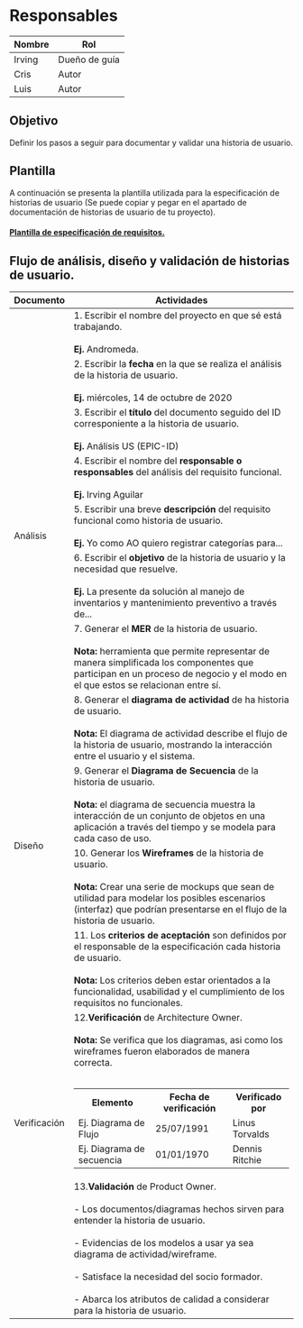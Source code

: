 # Responsables

| Nombre | Rol           |
| ------ | ------------- |
| Irving | Dueño de guía |
| Cris   | Autor         |
| Luis   | Autor         |

## Objetivo

Definir los pasos a seguir para documentar y validar una historia de usuario.

## Plantilla

A continuación se presenta la plantilla utilizada para la especificación de historias de usuario (Se puede copiar y pegar en el apartado de documentación de historias de usuario de tu proyecto).

#### [Plantilla de especificación de requisitos.](https://docs.google.com/document/d/1kWa49M5i2LyEFAsawZfrYRFMQnMOAeqNbDrwHtjj7tE/edit?usp=sharing)



## Flujo de análisis, diseño y validación de historias de usuario.

<table>
    <thead>
        <tr>
            <th>
                Documento
            </th>
            <th>
                Actividades
            </th>
        </tr>
    </thead>
    <tbody>
        <tr>
            <td rowspan="8">
                Análisis
            </td>
            <td>
                1. Escribir el nombre del proyecto en que sé está trabajando.</br></br><strong>Ej. </strong>Andromeda.
            </td>
        </tr>
        <tr>
            <td>
                2. Escribir la <strong>fecha</strong> en la que se realiza el análisis de la historia de usuario.</br></br><strong>Ej. </strong>miércoles, 14 de octubre de 2020
            </td>
        </tr>
        <tr>
            <td>
                3. Escribir el <strong>título</strong> del documento seguido del ID corresponiente a la historia de usuario.</br></br><strong>Ej. </strong>Análisis US (EPIC-ID)
            </td>
        </tr>
        <tr>
            <td>
           4. Escribir el nombre del <strong>responsable o responsables</strong> del análisis del requisito funcional.</br></br><strong>Ej. </strong>Irving Aguilar
            </td>
        </tr>
        <tr>
            <td>
              5. Escribir una breve <strong>descripción</strong> del requisito funcional como historia de usuario.</br></br><strong>Ej. </strong>Yo como AO quiero registrar categorías para...
            </td>
        </tr>
        <tr>
            <td>
            6. Escribir el <strong>objetivo</strong> de la historia de usuario y la necesidad que resuelve.</br></br><strong>Ej. </strong>La presente da solución al manejo de inventarios y mantenimiento preventivo a través de...
            </td>
        </tr>
        <tr>
            <td>
               7. Generar el <strong>MER</strong> de la historia de usuario.
             </br></br><strong>Nota: </strong>herramienta que permite representar de manera simplificada los componentes que participan en un proceso de negocio y el modo en el que estos se relacionan entre sí.
            </td>
        </tr>
        <tr>
            <td>
                8. Generar el <strong>diagrama de actividad</strong> de ha historia de usuario.</br></br><strong>Nota: </strong>El diagrama de actividad describe el flujo de la historia de usuario, mostrando la interacción entre el usuario y el sistema.
            </td>
        </tr>
        <tr>
            <td rowspan="2">
                Diseño
            </td>
            <td>
                  9. Generar el <strong>Diagrama de Secuencia</strong> de la historia de usuario.
             </br></br><strong>Nota: </strong>el diagrama de secuencia muestra la interacción de un conjunto de objetos en una aplicación a través del tiempo y se modela para cada caso de uso.
            </td>
        </tr>
<tr>
           <td>
                   10. Generar los <strong>Wireframes</strong> de la historia de usuario.
             </br></br><strong>Nota: </strong>Crear una serie de mockups que sean de utilidad para modelar los posibles escenarios (interfaz) que podrían presentarse en el flujo de la historia de usuario.
</td>
</tr>
<tr>
    <td rowspan="3">
                Verificación
            </td>
           <td>
                   11. Los <strong>criterios de aceptación</strong> son definidos por el responsable de la especificación cada historia de usuario.</br></br><strong>Nota: </strong> Los criterios deben estar orientados a la funcionalidad, usabilidad y el cumplimiento de los requisitos no funcionales.
</td>
</tr>
<tr>
           <td>
                   12.<strong>Verificación</strong> de Architecture Owner.</br></br><strong>Nota: </strong> Se verifica que los diagramas, asi como los wireframes fueron elaborados de manera correcta.</br></br>
<table>
                    <tr>
                        <th>
                            Elemento
                        </th>
                        <th>
                            Fecha de verificación
                        </th>
                        <th>
                            Verificado por
                        </th>
                    </tr>
                    <tr>
                        <td>
                            Ej. Diagrama de Flujo
                        </td>
                        <td>
                            25/07/1991
                        </td>
                        <td>
                            Linus Torvalds
                        </td>
                    </tr>
                    <tr>
                        <td>
                            Ej. Diagrama de secuencia
                        </td>
                        <td>
                            01/01/1970
                        </td>
                        <td>
                            Dennis Ritchie
                        </td>
                    </tr>
                </table>
</td>
</tr>
<tr>
           <td>
             13.<strong>Validación</strong> de Product Owner.
</br></br>- Los documentos/diagramas hechos sirven para entender la historia de usuario.</br></br>- Evidencias de los modelos a usar ya sea diagrama de actividad/wireframe.</br></br>- Satisface la necesidad del socio formador.</br></br>- Abarca los atributos de calidad a considerar para la historia de usuario.
    </td>
</tr>

